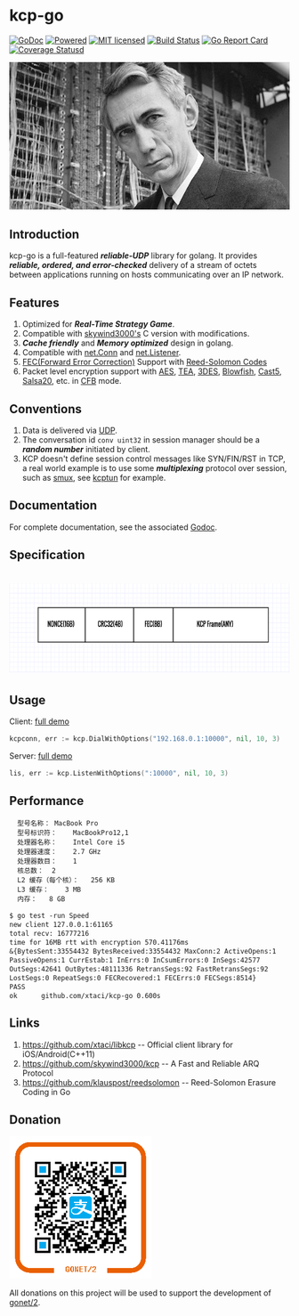 # kcp-go

[![GoDoc][1]][2] [![Powered][9]][10] [![MIT licensed][11]][12] [![Build Status][3]][4] [![Go Report Card][5]][6] [![Coverage Statusd][7]][8]

[1]: https://godoc.org/github.com/xtaci/kcp-go?status.svg
[2]: https://godoc.org/github.com/xtaci/kcp-go
[3]: https://travis-ci.org/xtaci/kcp-go.svg?branch=master
[4]: https://travis-ci.org/xtaci/kcp-go
[5]: https://goreportcard.com/badge/github.com/xtaci/kcp-go
[6]: https://goreportcard.com/report/github.com/xtaci/kcp-go
[7]: https://codecov.io/gh/xtaci/kcp-go/branch/master/graph/badge.svg
[8]: https://codecov.io/gh/xtaci/kcp-go
[9]: https://img.shields.io/badge/KCP-Powered-blue.svg
[10]: https://github.com/skywind3000/kcp
[11]: https://img.shields.io/badge/license-MIT-blue.svg
[12]: LICENSE

[![Claude_Shannon](shannon.jpg)](https://en.wikipedia.org/wiki/Claude_Shannon)

## Introduction

kcp-go is a full-featured ***reliable-UDP*** library for golang. It provides ***reliable, ordered, and error-checked*** delivery of a stream of octets between applications running on hosts communicating over an IP network.

## Features

1. Optimized for ***Real-Time Strategy Game***.
1. Compatible with [skywind3000's](https://github.com/skywind3000) C version with modifications.
1. ***Cache friendly*** and ***Memory optimized*** design in golang.
1. Compatible with [net.Conn](https://golang.org/pkg/net/#Conn) and [net.Listener](https://golang.org/pkg/net/#Listener).
1. [FEC(Forward Error Correction)](https://en.wikipedia.org/wiki/Forward_error_correction) Support with [Reed-Solomon Codes](https://en.wikipedia.org/wiki/Reed%E2%80%93Solomon_error_correction)
1. Packet level encryption support with [AES](https://en.wikipedia.org/wiki/Advanced_Encryption_Standard), [TEA](https://en.wikipedia.org/wiki/Tiny_Encryption_Algorithm), [3DES](https://en.wikipedia.org/wiki/Triple_DES), [Blowfish](https://en.wikipedia.org/wiki/Blowfish_(cipher)), [Cast5](https://en.wikipedia.org/wiki/CAST-128), [Salsa20]( https://en.wikipedia.org/wiki/Salsa20), etc. in [CFB](https://en.wikipedia.org/wiki/Block_cipher_mode_of_operation#Cipher_Feedback_.28CFB.29) mode.

## Conventions

1. Data is delivered via [UDP](https://en.wikipedia.org/wiki/User_Datagram_Protocol).
2. The conversation id ```conv uint32``` in session manager should be a ***random number*** initiated by client.
3. KCP doesn't define session control messages like SYN/FIN/RST in TCP, a real world example is to use some ***multiplexing*** protocol over session, such as [smux](https://github.com/xtaci/smux), see [kcptun](https://github.com/xtaci/kcptun) for example.

## Documentation

For complete documentation, see the associated [Godoc](https://godoc.org/github.com/xtaci/kcp-go).

## Specification

# <img src="frame.png" alt="Frame Format" height="160px" /> 

## Usage

Client:   [full demo](https://github.com/xtaci/kcptun/blob/master/client/main.go#L231)
```go
kcpconn, err := kcp.DialWithOptions("192.168.0.1:10000", nil, 10, 3)
```
Server:   [full demo](https://github.com/xtaci/kcptun/blob/master/server/main.go#L235)
```go
lis, err := kcp.ListenWithOptions(":10000", nil, 10, 3)
```

## Performance
```
  型号名称：	MacBook Pro
  型号标识符：	MacBookPro12,1
  处理器名称：	Intel Core i5
  处理器速度：	2.7 GHz
  处理器数目：	1
  核总数：	2
  L2 缓存（每个核）：	256 KB
  L3 缓存：	3 MB
  内存：	8 GB
```
```
$ go test -run Speed
new client 127.0.0.1:61165
total recv: 16777216
time for 16MB rtt with encryption 570.41176ms
&{BytesSent:33554432 BytesReceived:33554432 MaxConn:2 ActiveOpens:1 PassiveOpens:1 CurrEstab:1 InErrs:0 InCsumErrors:0 InSegs:42577 OutSegs:42641 OutBytes:48111336 RetransSegs:92 FastRetransSegs:92 LostSegs:0 RepeatSegs:0 FECRecovered:1 FECErrs:0 FECSegs:8514}
PASS
ok  	github.com/xtaci/kcp-go	0.600s
```

## Links

1. https://github.com/xtaci/libkcp -- Official client library for iOS/Android(C++11)
2. https://github.com/skywind3000/kcp -- A Fast and Reliable ARQ Protocol
3. https://github.com/klauspost/reedsolomon -- Reed-Solomon Erasure Coding in Go

## Donation

![donate](donate.png)          

All donations on this project will be used to support the development of [gonet/2](http://gonet2.github.io/).
